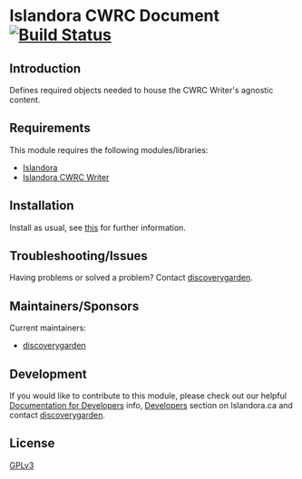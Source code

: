 # Islandora CWRC Document [![Build Status](https://travis-ci.org/discoverygarden/islandora_cwrc_document.png?branch=7.x)](https://travis-ci.org/discoverygarden/islandora_cwrc_document)

## Introduction

Defines required objects needed to house the CWRC Writer's agnostic content.

## Requirements

This module requires the following modules/libraries:

* [Islandora](https://github.com/islandora/islandora)
* [Islandora CWRC Writer](https://github.com/discoverygarden/islandora_cwrc_writer)

## Installation

Install as usual, see [this](https://drupal.org/documentation/install/modules-themes/modules-7) for further information.

## Troubleshooting/Issues

Having problems or solved a problem? Contact [discoverygarden](http://support.discoverygarden.ca).

## Maintainers/Sponsors

Current maintainers:

* [discoverygarden](http://www.discoverygarden.ca)

## Development

If you would like to contribute to this module, please check out our helpful
[Documentation for Developers](https://github.com/Islandora/islandora/wiki#wiki-documentation-for-developers)
info, [Developers](http://islandora.ca/developers) section on Islandora.ca and
contact [discoverygarden](http://support.discoverygarden.ca).

## License

[GPLv3](http://www.gnu.org/licenses/gpl-3.0.txt)